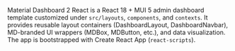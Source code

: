 Material Dashboard 2 React is a React 18 + MUI 5 admin dashboard template customized under `src/layouts`, `components`, and `contexts`. It provides reusable layout containers (DashboardLayout, DashboardNavbar), MD-branded UI wrappers (MDBox, MDButton, etc.), and data visualization. The app is bootstrapped with Create React App (`react-scripts`).